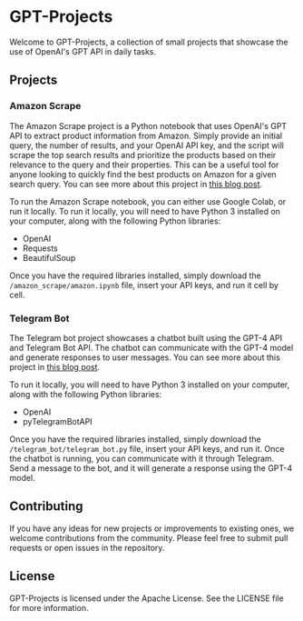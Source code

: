 # GPT-Projects

Welcome to GPT-Projects, a collection of small projects that showcase the use of OpenAI's GPT API in daily tasks.

## Projects

### Amazon Scrape

The Amazon Scrape project is a Python notebook that uses OpenAI's GPT API to extract product information from Amazon. Simply provide an initial query, the number of results, and your OpenAI API key, and the script will scrape the top search results and prioritize the products based on their relevance to the query and their properties. This can be a useful tool for anyone looking to quickly find the best products on Amazon for a given search query. You can see more about this project in <a href='https://orflow.wordpress.com/2023/04/16/using-gpt-api-to-find-and-compare-products-on-amazon/'>this blog post</a>.

To run the Amazon Scrape notebook, you can either use Google Colab, or run it locally.
To run it locally, you will need to have Python 3 installed on your computer, along with the following Python libraries:

- OpenAI
- Requests
- BeautifulSoup

Once you have the required libraries installed, simply download the `/amazon_scrape/amazon.ipynb` file, insert your API keys, and run it cell by cell.

### Telegram Bot

The Telegram bot project showcases a chatbot built using the GPT-4 API and Telegram Bot API. The chatbot can communicate with the GPT-4 model and generate responses to user messages. You can see more about this project in <a href='https://orflow.wordpress.com/2023/05/01/simple-telegram-chatbot-with-gpt-4/'>this blog post</a>.

To run it locally, you will need to have Python 3 installed on your computer, along with the following Python libraries:
- OpenAI
- pyTelegramBotAPI

Once you have the required libraries installed, simply download the `/telegram_bot/telegram_bot.py` file, insert your API keys, and run it. Once the chatbot is running, you can communicate with it through Telegram. Send a message to the bot, and it will generate a response using the GPT-4 model.

## Contributing

If you have any ideas for new projects or improvements to existing ones, we welcome contributions from the community. Please feel free to submit pull requests or open issues in the repository.

## License

GPT-Projects is licensed under the Apache License. See the LICENSE file for more information.
